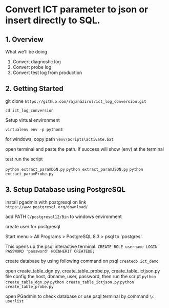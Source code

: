 # Convert ICT parameter to json or insert directly to SQL.

## 1. Overview
What we'll be doing
1. Convert diagnostic log 
2. Convert probe log
3. Convert test log from production


## 2. Getting Started
git clone `https://github.com/rajanazirul/ict_log_conversion.git`

`cd ict_log_conversion`

Setup virtual environment

`virtualenv env -p python3`

for windows, copy path `\env\Scripts\activate.bat`

open terminal and paste the path. If success will show (env) at the terminal

test run the script

`python extract_paramDGN.py`
`python extract_paramJSON.py`
`python extract_paramProbe.py`

## 3. Setup Database using PostgreSQL
install pgadmin with postgresql on link `https://www.postgresql.org/download/`

add PATH `C/postgresql12/Bin` to windows environment

create user for postgresql

Start menu > All Programs > PostgreSQL 8.3 > psql to 'postgres'.

This opens up the psql interactive terminal.
`CREATE ROLE username LOGIN PASSWORD 'password' NOINHERIT CREATEDB;`

create database by using following command on psql
`createdb ict_demo`

open create_table_dgn.py, create_table_probe.py, create_table_ictjson.py file
config the host, dbname, user, password, then run the script
`python create_table_dgn.py`
`python create_table_ictjson.py`
`python create_table_probe.py`

open PGadmin to check database or use psql terminal by command `\c userlist`



